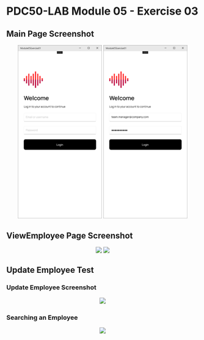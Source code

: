 # PDC50-LAB Module 05 - Exercise 03

## Main Page Screenshot
<p align="center">
    <img src="Screenshots/MainPage_2.png" width="220"/>
    <img src="Screenshots/MainPage_1.png" width="220"/>
</p>

## ViewEmployee Page Screenshot
<p align="center">
    <img src="Screenshots/" width="220"/>
    <img src="Screenshots/" width="220"/>
</p>

## Update Employee Test
### Update Employee Screenshot
<p align="center">
    <img src="Screenshots/" width="220"/>
</p>

### Searching an Employee
<p align="center">
    <img src="Screenshots/" width="220"/>
</p>

